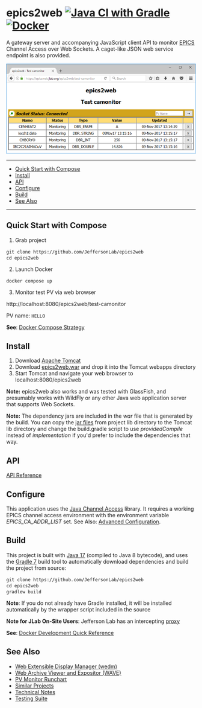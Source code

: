 # epics2web [![Java CI with Gradle](https://github.com/JeffersonLab/epics2web/actions/workflows/gradle.yml/badge.svg)](https://github.com/JeffersonLab/epics2web/actions/workflows/gradle.yml) [![Docker](https://img.shields.io/docker/v/slominskir/epics2web?sort=semver&label=DockerHub)](https://hub.docker.com/r/slominskir/epics2web)
A gateway server and accompanying JavaScript client API to monitor [EPICS](http://www.aps.anl.gov/epics/) Channel Access over Web Sockets.  A caget-like JSON web service endpoint is also provided.

![MonitorTest](https://github.com/JeffersonLab/epics2web/raw/main/doc/img/MonitorTest.png?raw=true "MonitorTest")

---
- [Quick Start with Compose](https://github.com/JeffersonLab/epics2web#quick-start-with-compose)
- [Install](https://github.com/JeffersonLab/epics2web#build)
- [API](https://github.com/JeffersonLab/epics2web#api)
- [Configure](https://github.com/JeffersonLab/epics2web#configure)
- [Build](https://github.com/JeffersonLab/epics2web#build) 
- [See Also](https://github.com/JeffersonLab/epics2web#see-also)
---

## Quick Start with Compose 
1. Grab project
```
git clone https://github.com/JeffersonLab/epics2web
cd epics2web
```
2. Launch Docker
```
docker compose up
```
3. Monitor test PV via web browser   

http://localhost:8080/epics2web/test-camonitor

PV name: `HELLO`

**See**: [Docker Compose Strategy](https://gist.github.com/slominskir/a7da801e8259f5974c978f9c3091d52c)

## Install
   1. Download [Apache Tomcat](http://tomcat.apache.org/)
   1. Download [epics2web.war](https://github.com/JeffersonLab/epics2web/releases) and drop it into the Tomcat webapps directory
   1. Start Tomcat and navigate your web browser to localhost:8080/epics2web

**Note:** epics2web also works and was tested with GlassFish, and presumably works with WildFly or any other Java web application server that supports Web Sockets.

**Note:** The dependency jars are included in the _war_ file that is generated by the build.  You can copy the [jar files](https://github.com/JeffersonLab/epics2web/tree/master/lib) from project lib directory to the Tomcat lib directory and change the build.gradle script to use _providedCompile_ instead of _implementation_ if you'd prefer to include the dependencies that way.

## API

[API Reference](https://github.com/JeffersonLab/epics2web/wiki/API-Reference)

## Configure

This application uses the [Java Channel Access](https://github.com/epics-base/jca) library.   It requires a working EPICS channel access environment with the environment variable *EPICS_CA_ADDR_LIST* set.  See Also: [Advanced Configuration](https://github.com/JeffersonLab/epics2web/wiki/Advanced-Configuration).

## Build
This project is built with [Java 17](https://adoptium.net/) (compiled to Java 8 bytecode), and uses the [Gradle 7](https://gradle.org/) build tool to automatically download dependencies and build the project from source:

```
git clone https://github.com/JeffersonLab/epics2web
cd epics2web
gradlew build
```
**Note**: If you do not already have Gradle installed, it will be installed automatically by the wrapper script included in the source

**Note for JLab On-Site Users**: Jefferson Lab has an intercepting [proxy](https://gist.github.com/slominskir/92c25a033db93a90184a5994e71d0b78)

**See**: [Docker Development Quick Reference](https://gist.github.com/slominskir/a7da801e8259f5974c978f9c3091d52c#development-quick-reference)

## See Also
- [Web Extensible Display Manager (wedm)](https://github.com/JeffersonLab/wedm)
- [Web Archive Viewer and Expositor (WAVE)](https://github.com/JeffersonLab/wave)
- [PV Monitor Runchart](https://github.com/JeffersonLab/runchart)
- [Similar Projects](https://github.com/JeffersonLab/epics2web/wiki/Similar-Projects)
- [Technical Notes](https://github.com/JeffersonLab/epics2web/wiki/Technical-Notes)
- [Testing Suite](https://github.com/JeffersonLab/jca-test-suite)
